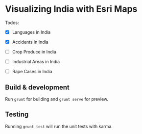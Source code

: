 # Visualizing India with Esri Maps

Todos:
* [x] Languages in India
* [x] Accidents in India 
* [ ] Crop Produce in India
* [ ] Industrial Areas in India
* [ ] Rape Cases in India


## Build & development

Run `grunt` for building and `grunt serve` for preview.

## Testing

Running `grunt test` will run the unit tests with karma.
